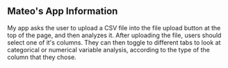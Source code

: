 ## Mateo's App Information
My app asks the user to upload a CSV file into the file upload button at the top of the page, and then analyzes it.
After uploading the file, users should select one of it's columns.
They can then toggle to different tabs to look at categorical or numerical variable analysis, according to the type of the column that they chose.
